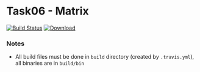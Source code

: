 # Task06 - Matrix
[![Build Status](https://travis-ci.com/mkvdv/otus-cpp-2018.svg?branch=task06)](https://travis-ci.com/mkvdv/otus-cpp-2018)
[ ![Download](https://api.bintray.com/packages/mkvdv/otus-cpp-2018/ha/matrix/images/download.svg) ](https://bintray.com/mkvdv/otus-cpp-2018/ha/matrix/_latestVersion)

### Notes
* All build files must be done in `build` directory (created by `.travis.yml`), all binaries are in `build/bin`
